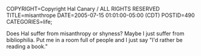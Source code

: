 COPYRIGHT=Copyright Hal Canary / ALL RIGHTS RESERVED
TITLE=misanthrope
DATE=2005-07-15 01:01:00-05:00 (CDT)
POSTID=490
CATEGORIES=life;

Does Hal suffer from misanthropy or shyness? Maybe I just suffer from bibliophilia. Put me in a room full of people and I just say "I'd rather be reading a book."
